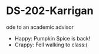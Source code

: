 # DS-202-Karrigan
ode to an academic advisor
- Happy: Pumpkin Spice is back!
- Crappy: Fell walking to class:(
